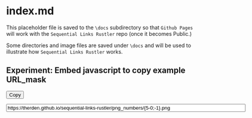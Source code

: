 # index.md

This placeholder file is saved to the `\docs` subdirectory so that `Github Pages` will work with the `Sequential Links Rustler` repo (once it becomes Public.)

Some directories and image files are saved under `\docs` and will be used to illustrate how `Sequential Links Rustler` works.

Experiment: Embed javascript to copy example URL_mask
----

<button onclick="copyEx1()">Copy</button>

<input type="text" size="77ch" value="https://therden.github.io/sequential-links-rustler/png_numbers/{5-0;-1}.png"  id="Ex1">

<script>
function copyEx1() {
  var copyText = document.getElementById("Ex1");
  copyText.select();
  document.execCommand("copy");
}
</script>
